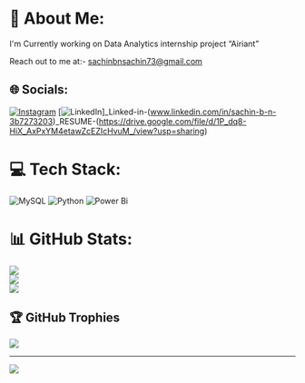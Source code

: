 # 💫 About Me:
I'm Currently working on Data Analytics internship project “Airiant”

Reach out to me at:- sachinbnsachin73@gmail.com


## 🌐 Socials:
 [![Instagram](https://img.shields.io/badge/Instagram-%23E4405F.svg?logo=Instagram&logoColor=white)](https://instagram.com/sacchu_.g.o.w.d.a) [![LinkedIn](https://img.shields.io/badge/LinkedIn-%230077B5.svg?logo=linkedin&logoColor=white)]_Linked-in-(www.linkedin.com/in/sachin-b-n-3b7273203)_RESUME-(https://drive.google.com/file/d/1P_dq8-HiX_AxPxYM4etawZcEZIcHvuM_/view?usp=sharing)

# 💻 Tech Stack:
![MySQL](https://img.shields.io/badge/mysql-4479A1.svg?style=for-the-badge&logo=mysql&logoColor=white) ![Python](https://img.shields.io/badge/python-3670A0?style=for-the-badge&logo=python&logoColor=ffdd54) ![Power Bi](https://img.shields.io/badge/power_bi-F2C811?style=for-the-badge&logo=powerbi&logoColor=black)
# 📊 GitHub Stats:
![](https://github-readme-stats.vercel.app/api?username=SachinBN10&theme=blue-green&hide_border=false&include_all_commits=true&count_private=true)<br/>
![](https://github-readme-streak-stats.herokuapp.com/?user=SachinBN10&theme=blue-green&hide_border=false)<br/>
![](https://github-readme-stats.vercel.app/api/top-langs/?username=SachinBN10&theme=blue-green&hide_border=false&include_all_commits=true&count_private=true&layout=compact)

## 🏆 GitHub Trophies
![](https://github-profile-trophy.vercel.app/?username=SachinBN10&theme=radical&no-frame=false&no-bg=true&margin-w=4)

---
[![](https://visitcount.itsvg.in/api?id=SachinBN10&icon=0&color=0)](https://visitcount.itsvg.in)

<!-- Proudly created with GPRM ( https://gprm.itsvg.in ) -->
